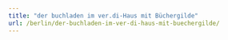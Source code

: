 ```yaml
---
title: "der buchladen im ver.di-Haus mit Büchergilde"
url: /berlin/der-buchladen-im-ver-di-haus-mit-buechergilde/
---
```

